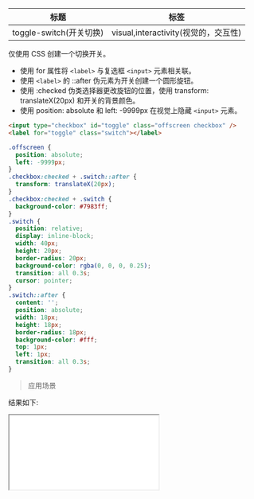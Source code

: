 | 标题                    | 标签                                 |
| ----------------------- | ------------------------------------ |
| toggle-switch(开关切换) | visual,interactivity(视觉的，交互性) |

仅使用 CSS 创建一个切换开关。

- 使用 for 属性将 `<label>` 与复选框 `<input>` 元素相关联。
- 使用 `<label>` 的 ::after 伪元素为开关创建一个圆形旋钮。
- 使用 :checked 伪类选择器更改旋钮的位置，使用 transform: translateX(20px) 和开关的背景颜色。
- 使用 position: absolute 和 left: -9999px 在视觉上隐藏 `<input>` 元素。

```html
<input type="checkbox" id="toggle" class="offscreen checkbox" />
<label for="toggle" class="switch"></label>
```

```css
.offscreen {
  position: absolute;
  left: -9999px;
}
.checkbox:checked + .switch::after {
  transform: translateX(20px);
}
.checkbox:checked + .switch {
  background-color: #7983ff;
}
.switch {
  position: relative;
  display: inline-block;
  width: 40px;
  height: 20px;
  border-radius: 20px;
  background-color: rgba(0, 0, 0, 0.25);
  transition: all 0.3s;
  cursor: pointer;
}
.switch::after {
  content: '';
  position: absolute;
  width: 18px;
  height: 18px;
  border-radius: 18px;
  background-color: #fff;
  top: 1px;
  left: 1px;
  transition: all 0.3s;
}
```

> 应用场景

<div class="code-editor" data-url="codes/css/html/toggle-switch.html" data-language="html"></div>

结果如下:

<iframe src="codes/css/html/toggle-switch.html"></iframe>
